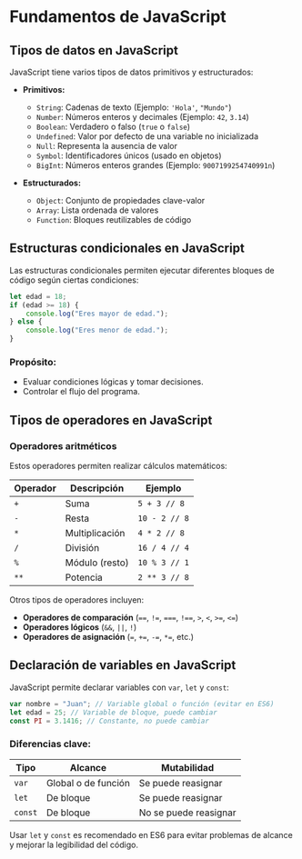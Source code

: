# Fundamentos de JavaScript

## Tipos de datos en JavaScript

JavaScript tiene varios tipos de datos primitivos y estructurados:

- **Primitivos:**
  - `String`: Cadenas de texto (Ejemplo: `'Hola'`, `"Mundo"`)
  - `Number`: Números enteros y decimales (Ejemplo: `42`, `3.14`)
  - `Boolean`: Verdadero o falso (`true` o `false`)
  - `Undefined`: Valor por defecto de una variable no inicializada
  - `Null`: Representa la ausencia de valor
  - `Symbol`: Identificadores únicos (usado en objetos)
  - `BigInt`: Números enteros grandes (Ejemplo: `9007199254740991n`)

- **Estructurados:**
  - `Object`: Conjunto de propiedades clave-valor
  - `Array`: Lista ordenada de valores
  - `Function`: Bloques reutilizables de código

## Estructuras condicionales en JavaScript

Las estructuras condicionales permiten ejecutar diferentes bloques de código según ciertas condiciones:

```js
let edad = 18;
if (edad >= 18) {
    console.log("Eres mayor de edad.");
} else {
    console.log("Eres menor de edad.");
}
```

### Propósito:
- Evaluar condiciones lógicas y tomar decisiones.
- Controlar el flujo del programa.

## Tipos de operadores en JavaScript

### Operadores aritméticos
Estos operadores permiten realizar cálculos matemáticos:

| Operador | Descripción | Ejemplo |
|----------|------------|---------|
| `+` | Suma | `5 + 3 // 8` |
| `-` | Resta | `10 - 2 // 8` |
| `*` | Multiplicación | `4 * 2 // 8` |
| `/` | División | `16 / 4 // 4` |
| `%` | Módulo (resto) | `10 % 3 // 1` |
| `**` | Potencia | `2 ** 3 // 8` |

Otros tipos de operadores incluyen:
- **Operadores de comparación** (`==`, `!=`, `===`, `!==`, `>`, `<`, `>=`, `<=`)
- **Operadores lógicos** (`&&`, `||`, `!`)
- **Operadores de asignación** (`=`, `+=`, `-=`, `*=`, etc.)

## Declaración de variables en JavaScript

JavaScript permite declarar variables con `var`, `let` y `const`:

```js
var nombre = "Juan"; // Variable global o función (evitar en ES6)
let edad = 25; // Variable de bloque, puede cambiar
const PI = 3.1416; // Constante, no puede cambiar
```

### Diferencias clave:

| Tipo | Alcance | Mutabilidad |
|------|---------|-------------|
| `var` | Global o de función | Se puede reasignar |
| `let` | De bloque | Se puede reasignar |
| `const` | De bloque | No se puede reasignar |

Usar `let` y `const` es recomendado en ES6 para evitar problemas de alcance y mejorar la legibilidad del código.
